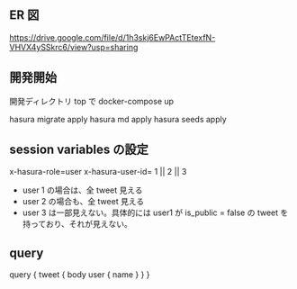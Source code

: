 ## ER 図

https://drive.google.com/file/d/1h3skj6EwPActTEtexfN-VHVX4ySSkrc6/view?usp=sharing

## 開発開始

開発ディレクトリ top で docker-compose up

hasura migrate apply
hasura md apply
hasura seeds apply

## session variables の設定

x-hasura-role=user
x-hasura-user-id= 1 || 2 || 3

- user 1 の場合は、全 tweet 見える
- user 2 の場合も、全 tweet 見える
- user 3 は一部見えない。具体的には user1 が is_public = false の tweet を持っており、それが見えない。

## query

query {
  tweet {
    body
    user {
      name
    }
  }
}
